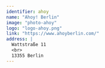 ```yaml
---
identifier: ahoy
name: "Ahoy! Berlin"
image: "photo-ahoy"
logo: "logo-ahoy.png"
link: "https://www.ahoyberlin.com/"
address: |
  Wattstraße 11
  <br>
  13355 Berlin
---
```


